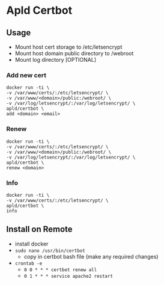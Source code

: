 # Apld Certbot

## Usage

* Mount host cert storage to /etc/letsencrypt
* Mount host domain public directory to /webroot
* Mount log directory [OPTIONAL]

### Add new cert

```
docker run -ti \
-v /var/www/certs/:/etc/letsencrypt/ \
-v /var/www/<domain>/public:/webroot/ \
-v /var/log/letsencrypt/:/var/log/letsencrypt/ \
apld/certbot \
add <domain> <email>
```

### Renew

```
docker run -ti \
-v /var/www/certs/:/etc/letsencrypt/ \
-v /var/www/<domain>/public:/webroot/ \
-v /var/log/letsencrypt/:/var/log/letsencrypt/ \
apld/certbot \
renew <domain>
```

### Info

```
docker run -ti \
-v /var/www/certs/:/etc/letsencrypt/ \
apld/certbot \
info
```

## Install on Remote

* install docker
* `sudo nano /usr/bin/certbot`
  * copy in certbot bash file (make any required changes)
* `crontab -e`
  * `0 0 * * * certbot renew all`
  * `0 1 * * * service apache2 restart`
